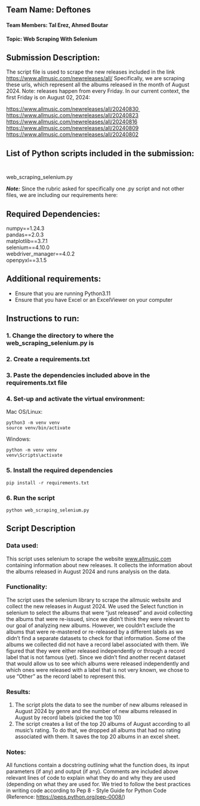 ## Team Name: Deftones  
#### Team Members: Tal Erez, Ahmed Boutar 
#### Topic: Web Scraping With Selenium

## Submission Description:
The script file is used to scrape the new releases included in the link https://www.allmusic.com/newreleases/all/
Specifically, we are scraping these urls, which represent all the albums released in the month of August 2024. Note: releases happen from every Friday. In our current context, the first Friday is on August 02, 2024: 

https://www.allmusic.com/newreleases/all/20240830 https://www.allmusic.com/newreleases/all/20240823
https://www.allmusic.com/newreleases/all/20240816
https://www.allmusic.com/newreleases/all/20240809
https://www.allmusic.com/newreleases/all/20240802

## List of Python scripts included in the submission:  
web_scraping_selenium.py

___Note:___ Since the rubric asked for specifically one .py script and not other files, we are including our requirements here: 
## Required Dependencies:
numpy==1.24.3 <br>
pandas==2.0.3 <br>
matplotlib==3.7.1 <br>
selenium==4.10.0 <br>
webdriver_manager==4.0.2 <br>
openpyxl==3.1.5 <br>


## Additional requirements: 
- Ensure that you are running Python3.11
- Ensure that you have Excel or an ExcelViewer on your computer

## Instructions to run:
### 1. Change the directory to where the web_scraping_selenium.py is 
### 2. Create a requirements.txt 
### 3. Paste the dependencies included above in the requirements.txt file
### 4. Set-up and activate the virtual environment:
Mac OS/Linux:
```
python3 -m venv venv
source venv/bin/activate
```
Windows:
```
python -m venv venv
venv\Scripts\activate
```
### 5. Install the required dependencies
```
pip install -r requirements.txt
```
### 6. Run the script
```
python web_scraping_selenium.py
```

## Script Description
### Data used:
This script uses selenium to scrape the website www.allmusic.com containing information about new releases. It collects the information about the albums released in August 2024 and runs analysis on the data. 

### Functionality:
The script uses the selenium library to scrape the allmusic website and collect the new releases in August 2024. We used the Select function in selenium to select the albums that were “just released” and avoid collecting the albums that were re-issued, since we didn’t think they were relevant to our goal of analyzing new albums. However, we couldn’t exclude the albums that were re-mastered or re-released by a different labels as we didn’t find a separate datasets to check for that information. Some of the albums we collected did not have a record label associated with them. We figured that they were either released independently or through a record label that is not famous (yet). Since we didn’t find another recent dataset that would allow us to see which albums were released independently and which ones were released with a label that is not very known, we chose to use “Other” as the record label to represent this. 

### Results:
1. The script plots the data to see the number of new albums released in August 2024 by genre and the number of new albums released in August by record labels (picked the top 10) 
2. The script creates a list of the top 20 albums of August according to all music’s rating. To do that, we dropped all albums that had no rating associated with them. It saves the top 20 albums in an excel sheet. 

### Notes:
All functions contain a docstring outlining what the function does, its input parameters (if any) and output (if any). Comments are included above relevant lines of code to explain what they do and why they are used (depending on what they are used for. We tried to follow the best practices in writing code according to Pep 8 - Style Guide for Python Code (Reference: https://peps.python.org/pep-0008/) 
